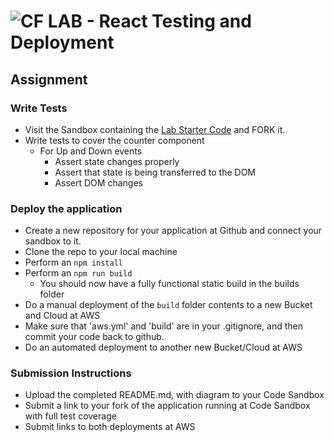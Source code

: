 ![CF](http://i.imgur.com/7v5ASc8.png) LAB - React Testing and Deployment
==============================================================

## Assignment

### Write Tests
* Visit the Sandbox containing the [Lab Starter Code](https://codesandbox.io/s/2471rk2wzr) and FORK it.
* Write tests to cover the counter component
  * For Up and Down events
    * Assert state changes properly
    * Assert that state is being transferred to the DOM
    * Assert DOM changes

### Deploy the application
* Create a new repository for your application at Github and connect your sandbox to it.
* Clone the repo to your local machine
* Perform an `npm install`
* Perform an `npm run build`
  * You should now have a fully functional static build in the builds folder
* Do a manual deployment of the `build` folder contents to a new Bucket and Cloud at AWS
* Make sure that 'aws.yml' and 'build' are in your .gitignore, and then commit your code back to github.
* Do an automated deployment to another new Bucket/Cloud at AWS


### Submission Instructions
* Upload the completed README.md, with diagram to your Code Sandbox
* Submit a link to your fork of the application running at Code Sandbox with full test coverage
* Submit links to both deployments at AWS

